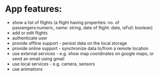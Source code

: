 # App features:
- show a list of flights (a flight having properties: no. of passengers:numeric, name: string, date of flight: date, isFull: boolean)
- add or edit flights
- authenticate user
- provide offline support - persist data on the local storage
- provide online support - synchronize data to/from a remote location
- use external services - e.g. show map coordinates on google maps, or send an email using gmail
- use local services - e.g. camera, sensors
- use animations
